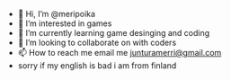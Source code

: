 - 👋 Hi, I’m @meripoika
- 👀 I’m interested in games
- 🌱 I’m currently learning game desinging and coding
- 💞️ I’m looking to collaborate on with coders
- 📫 How to reach me email me junturamerri@gmail.com
- sorry if my english is bad i am from finland

<!---
meripoika/meripoika is a ✨ special ✨ repository because its `README.md` (this file) appears on your GitHub profile.
You can click the Preview link to take a look at your changes.
--->
